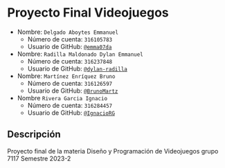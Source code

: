 # Proyecto Final Videojuegos

- Nombre: `Delgado Aboytes Emmanuel`
  * Número de cuenta: `316105783`
  * Usuario de GitHub: [`@emma07da`](https://github.com/emma07da)
- Nombre: `Radilla Maldonado Dylan Emmanuel`
  * Número de cuenta: `316237848`
  * Usuario de GitHub: [`@dylan-radilla`](https://github.com/dylan-radilla)
- Nombre: `Martínez Enríquez Bruno`
  * Número de cuenta: `316126597`
  * Usuario de GitHub: [`@BrunoMartz`](https://github.com/BrunoMartz)
- Nombre `Rivera Garcia Ignacio`
  * Número de cuenta: `316284457`
  * Usuario de GitHub: [`@IgnacioRG`](https://github.com/IgnacioRG)


## Descripción

Proyecto final de la materia Diseño y Programación de Videojuegos grupo 7117 Semestre 2023-2
